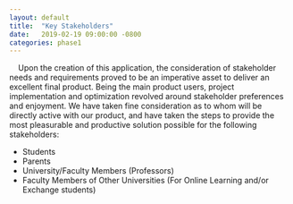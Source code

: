 ```yaml
---
layout: default
title:  "Key Stakeholders"
date:   2019-02-19 09:00:00 -0800
categories: phase1
---
```


&nbsp;&nbsp;&nbsp;&nbsp;Upon the creation of this application, the consideration of stakeholder needs and requirements proved to be an imperative asset to deliver an excellent final product. Being the main product users, project implementation and optimization revolved around stakeholder preferences and enjoyment. We have taken fine consideration as to whom will be directly active with our product, and have taken the steps to provide the most pleasurable and productive solution possible for the following stakeholders:

* Students
* Parents
* University/Faculty Members (Professors)
* Faculty Members of Other Universities (For Online Learning and/or Exchange students)
